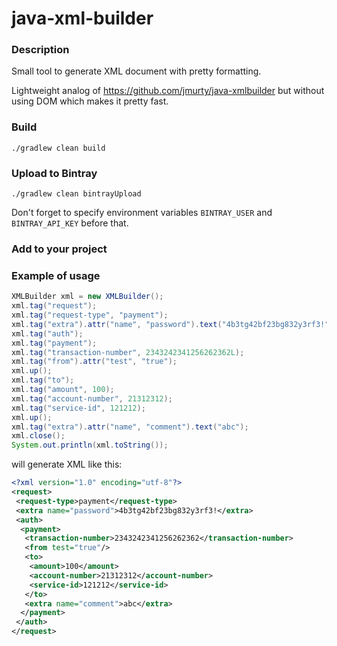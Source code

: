 java-xml-builder
================

### Description
Small tool to generate XML document with pretty formatting. 

Lightweight analog of https://github.com/jmurty/java-xmlbuilder but without using DOM which makes it pretty fast.

### Build
```
./gradlew clean build
```

### Upload to Bintray
```
./gradlew clean bintrayUpload
```
Don't forget to specify environment variables `BINTRAY_USER` and `BINTRAY_API_KEY` before that.

### Add to your project

### Example of usage
```java
XMLBuilder xml = new XMLBuilder();
xml.tag("request");
xml.tag("request-type", "payment");
xml.tag("extra").attr("name", "password").text("4b3tg42bf23bg832y3rf3!").up();
xml.tag("auth");
xml.tag("payment");
xml.tag("transaction-number", 2343242341256262362L);
xml.tag("from").attr("test", "true");
xml.up();
xml.tag("to");
xml.tag("amount", 100);
xml.tag("account-number", 21312312);
xml.tag("service-id", 121212);
xml.up();
xml.tag("extra").attr("name", "comment").text("abc");
xml.close();
System.out.println(xml.toString());
```
will generate XML like this:
```xml
<?xml version="1.0" encoding="utf-8"?>
<request>
 <request-type>payment</request-type>
 <extra name="password">4b3tg42bf23bg832y3rf3!</extra>
 <auth>
  <payment>
   <transaction-number>2343242341256262362</transaction-number>
   <from test="true"/>
   <to>
    <amount>100</amount>
    <account-number>21312312</account-number>
    <service-id>121212</service-id>
   </to>
   <extra name="comment">abc</extra>
  </payment>
 </auth>
</request>
```
